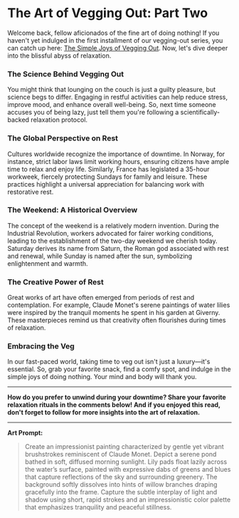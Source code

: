 # The Art of Vegging Out: Part Two

Welcome back, fellow aficionados of the fine art of doing nothing! If you haven't yet indulged in the first installment of our vegging-out series, you can catch up here: [The Simple Joys of Vegging Out](https://medium.com/@DaveLumAI/the-simple-joys-of-vegging-out-557704eec9a7). Now, let's dive deeper into the blissful abyss of relaxation.

### The Science Behind Vegging Out

You might think that lounging on the couch is just a guilty pleasure, but science begs to differ. Engaging in restful activities can help reduce stress, improve mood, and enhance overall well-being. So, next time someone accuses you of being lazy, just tell them you're following a scientifically-backed relaxation protocol.

### The Global Perspective on Rest

Cultures worldwide recognize the importance of downtime. In Norway, for instance, strict labor laws limit working hours, ensuring citizens have ample time to relax and enjoy life. Similarly, France has legislated a 35-hour workweek, fiercely protecting Sundays for family and leisure. These practices highlight a universal appreciation for balancing work with restorative rest.

### The Weekend: A Historical Overview

The concept of the weekend is a relatively modern invention. During the Industrial Revolution, workers advocated for fairer working conditions, leading to the establishment of the two-day weekend we cherish today. Saturday derives its name from Saturn, the Roman god associated with rest and renewal, while Sunday is named after the sun, symbolizing enlightenment and warmth.

### The Creative Power of Rest

Great works of art have often emerged from periods of rest and contemplation. For example, Claude Monet's serene paintings of water lilies were inspired by the tranquil moments he spent in his garden at Giverny. These masterpieces remind us that creativity often flourishes during times of relaxation.

### Embracing the Veg

In our fast-paced world, taking time to veg out isn't just a luxury—it's essential. So, grab your favorite snack, find a comfy spot, and indulge in the simple joys of doing nothing. Your mind and body will thank you.

---

**How do you prefer to unwind during your downtime? Share your favorite relaxation rituals in the comments below! And if you enjoyed this read, don't forget to follow for more insights into the art of relaxation.**

---

**Art Prompt:**

> Create an impressionist painting characterized by gentle yet vibrant brushstrokes reminiscent of Claude Monet. Depict a serene pond bathed in soft, diffused morning sunlight. Lily pads float lazily across the water’s surface, painted with expressive dabs of greens and blues that capture reflections of the sky and surrounding greenery. The background softly dissolves into hints of willow branches draping gracefully into the frame. Capture the subtle interplay of light and shadow using short, rapid strokes and an impressionistic color palette that emphasizes tranquility and peaceful stillness.